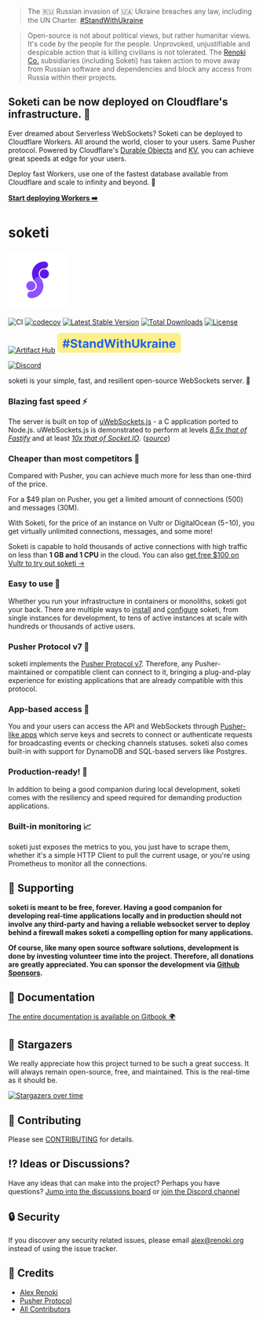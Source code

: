 > The 🇷🇺 Russian invasion of 🇺🇦 Ukraine breaches any law, including the UN Charter. [#StandWithUkraine](https://github.com/vshymanskyy/StandWithUkraine)

> Open-source is not about political views, but rather humanitar views. It's code by the people for the people. Unprovoked, unjustifiable and despicable action that is killing civilians is not tolerated. The [Renoki Co.](https://github.com/renoki-co) subsidiaries (including Soketi) has taken action to move away from Russian software and dependencies and block any access from Russia within their projects.

## Soketi can be now deployed on Cloudflare's infrastructure. 📣 

Ever dreamed about Serverless WebSockets? Soketi can be deployed to Cloudflare Workers. All around the world, closer to your users. Same Pusher protocol. 
Powered by Cloudflare's [Durable Objects](https://developers.cloudflare.com/workers/runtime-apis/durable-objects/) and [KV](https://developers.cloudflare.com/workers/runtime-apis/kv/), you can achieve great speeds at edge for your users.

Deploy fast Workers, use one of the fastest database available from Cloudflare and scale to infinity and beyond. 🚀

**[Start deploying Workers ➡️](https://dash.soketi.app/register)**

soketi
======

<img src="assets/logo.png" width="120" />

![CI](https://github.com/soketi/soketi/workflows/CI/badge.svg?branch=master)
[![codecov](https://codecov.io/gh/soketi/soketi/branch/master/graph/badge.svg)](https://codecov.io/gh/soketi/soketi/branch/master)
[![Latest Stable Version](https://img.shields.io/github/v/release/soketi/soketi)](https://www.npmjs.com/package/@soketi/soketi)
[![Total Downloads](https://img.shields.io/npm/dt/@soketi/soketi)](https://www.npmjs.com/package/@soketi/soketi)
[![License](https://img.shields.io/npm/l/@soketi/soketi)](https://www.npmjs.com/package/@soketi/soketi)

[![Artifact Hub](https://img.shields.io/endpoint?url=https://artifacthub.io/badge/repository/soketi)](https://artifacthub.io/packages/search?repo=soketi)
[![StandWithUkraine](https://raw.githubusercontent.com/vshymanskyy/StandWithUkraine/main/badges/StandWithUkraine.svg)](https://github.com/vshymanskyy/StandWithUkraine/blob/main/docs/README.md)

[![Discord](https://img.shields.io/discord/957380329985958038?color=%235865F2&label=Discord&logo=discord&logoColor=%23fff)](https://discord.gg/VgfKCQydjb)

soketi is your simple, fast, and resilient open-source WebSockets server. 📣

### Blazing fast speed ⚡

The server is built on top of [uWebSockets.js](https://github.com/uNetworking/uWebSockets.js) - a C application ported to Node.js. uWebSockets.js is demonstrated to perform at levels [_8.5x that of Fastify_](https://alexhultman.medium.com/serving-100k-requests-second-from-a-fanless-raspberry-pi-4-over-ethernet-fdd2c2e05a1e) and at least [_10x that of Socket.IO_](https://medium.com/swlh/100k-secure-websockets-with-raspberry-pi-4-1ba5d2127a23). ([_source_](https://github.com/uNetworking/uWebSockets.js))

### Cheaper than most competitors 🤑

Compared with Pusher, you can achieve much more for less than one-third of the price.

For a $49 plan on Pusher, you get a limited amount of connections (500) and messages (30M).

With Soketi, for the price of an instance on Vultr or DigitalOcean ($5-$10), you get virtually unlimited connections, messages, and some more!

Soketi is capable to hold thousands of active connections with high traffic on less than **1 GB and 1 CPU** in the cloud. You can also [get free $100 on Vultr to try out soketi →](https://www.vultr.com/?ref=9032189-8H)

### Easy to use 👶

Whether you run your infrastructure in containers or monoliths, soketi got your back. There are multiple ways to [install](https://docs.soketi.app/getting-started/installation) and [configure](https://docs.soketi.app/getting-started/environment-variables) soketi, from single instances for development, to tens of active instances at scale with hundreds or thousands of active users.

### Pusher Protocol v7 📡

soketi implements the [Pusher Protocol v7](https://pusher.com/docs/channels/library\_auth\_reference/pusher-websockets-protocol#version-7-2017-11). Therefore, any Pusher-maintained or compatible client can connect to it, bringing a plug-and-play experience for existing applications that are already compatible with this protocol.

### App-based access 🔐

You and your users can access the API and WebSockets through [Pusher-like apps](https://docs.soketi.app/app-management/introduction) which serve keys and secrets to connect or authenticate requests for broadcasting events or checking channels statuses. soketi also comes built-in with support for DynamoDB and SQL-based servers like Postgres.

### Production-ready! 🤖

In addition to being a good companion during local development, soketi comes with the resiliency and speed required for demanding production applications.

### Built-in monitoring 📈

soketi just exposes the metrics to you, you just have to scrape them, whether it's a simple HTTP Client to pull the current usage, or you're using Prometheus to monitor all the connections.

## 🤝 Supporting

**soketi is meant to be free, forever. Having a good companion for developing real-time applications locally and in production should not involve any third-party and having a reliable websocket server to deploy behind a firewall makes soketi a compelling option for many applications.**

**Of course, like many open source software solutions, development is done by investing volunteer time into the project. Therefore, all donations are greatly appreciated. You can sponsor the development via **[**Github Sponsors**](https://github.com/sponsors/rennokki)**.**

## 📃 Documentation

[The entire documentation is available on Gitbook 🌍](https://rennokki.gitbook.io/soketi-docs/)

## 🌟 Stargazers

We really appreciate how this project turned to be such a great success. It will always remain open-source, free, and maintained. This is the real-time as it should be.

[![Stargazers over time](https://starchart.cc/soketi/soketi.svg)](https://starchart.cc/soketi/soketi)

## 🤝 Contributing

Please see [CONTRIBUTING](CONTRIBUTING.md) for details.

## ⁉ Ideas or Discussions?

Have any ideas that can make into the project? Perhaps you have questions? [Jump into the discussions board](https://github.com/soketi/soketi/discussions) or [join the Discord channel](https://discord.gg/VgfKCQydjb)

## 🔒  Security

If you discover any security related issues, please email alex@renoki.org instead of using the issue tracker.

## 🎉 Credits

- [Alex Renoki](https://github.com/rennokki)
- [Pusher Protocol](https://pusher.com/docs/channels/library_auth_reference/pusher-websockets-protocol)
- [All Contributors](../../contributors)
